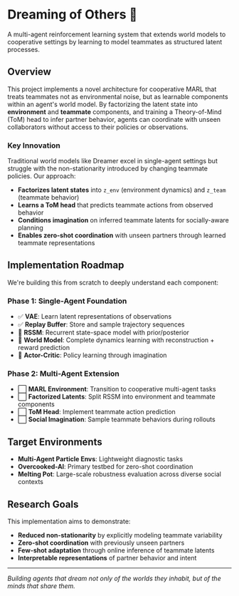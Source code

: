 # Dreaming of Others 🧠

A multi-agent reinforcement learning system that extends world models to cooperative settings by learning to model teammates as structured latent processes. 

## Overview

This project implements a novel architecture for cooperative MARL that treats teammates not as environmental noise, but as learnable components within an agent's world model. By factorizing the latent state into **environment** and **teammate** components, and training a Theory-of-Mind (ToM) head to infer partner behavior, agents can coordinate with unseen collaborators without access to their policies or observations.

### Key Innovation

Traditional world models like Dreamer excel in single-agent settings but struggle with the non-stationarity introduced by changing teammate policies. Our approach:

- **Factorizes latent states** into `z_env` (environment dynamics) and `z_team` (teammate behavior)
- **Learns a ToM head** that predicts teammate actions from observed behavior
- **Conditions imagination** on inferred teammate latents for socially-aware planning
- **Enables zero-shot coordination** with unseen partners through learned teammate representations

## Implementation Roadmap

We're building this from scratch to deeply understand each component:

### Phase 1: Single-Agent Foundation
- ✅ **VAE**: Learn latent representations of observations
- ✅ **Replay Buffer**: Store and sample trajectory sequences
- 🔄 **RSSM**: Recurrent state-space model with prior/posterior
- 🔄 **World Model**: Complete dynamics learning with reconstruction + reward prediction
- 🔄 **Actor-Critic**: Policy learning through imagination

### Phase 2: Multi-Agent Extension
- ⬜ **MARL Environment**: Transition to cooperative multi-agent tasks
- ⬜ **Factorized Latents**: Split RSSM into environment and teammate components
- ⬜ **ToM Head**: Implement teammate action prediction
- ⬜ **Social Imagination**: Sample teammate behaviors during rollouts

## Target Environments

- **Multi-Agent Particle Envs**: Lightweight diagnostic tasks
- **Overcooked-AI**: Primary testbed for zero-shot coordination
- **Melting Pot**: Large-scale robustness evaluation across diverse social contexts

## Research Goals

This implementation aims to demonstrate:
- **Reduced non-stationarity** by explicitly modeling teammate variability
- **Zero-shot coordination** with previously unseen partners
- **Few-shot adaptation** through online inference of teammate latents
- **Interpretable representations** of partner behavior and intent

---

*Building agents that dream not only of the worlds they inhabit, but of the minds that share them.*
